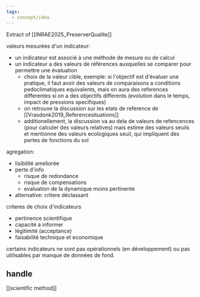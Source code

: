 ```yaml
---
tags:
  - concept/idea
---
```

Extract of [[INRAE2025_PreserverQualite]]

valeurs mesurées d'un indicateur:
- un indicateur est associé à une méthode de mesure ou de calcul
- un indicateur a des valeurs de références auxquelles se comparer pour permettre une évaluation
	- choix de la valeur cible, exemple: si l'objectif est d'évaluer une pratique, il faut avoir des valeurs de comparaisons a conditions pedoclimatiques equivalents, mais on aura des references differentes si on a des objectifs differents (evolution dans le temps, impact de pressions specifiques)
	- on retrouve la discussion sur les etats de reference de [[Vrasdonk2019_Referencesituations]]
	- additionellement, la discussion va au dela de valeurs de refencences (pour calculer des valeurs relatives) mais estime des valeurs seuils et mentionne des valeurs ecologiques seuil, qui impliquent des pertes de fonctions du sol

agregation:
- lisibilité ameliorée
- perte d'info
	- risque de redondance
	- risque de compensations
	- evaluation de la dynamique moins pertinente
- alternative: critere déclassant

criteres de choix d'indicateurs
- pertinence scientifique
- capacité a informer
- légitimité (acceptance)
- faisabilité technique et economique

certains indicateurs ne sont pas opérationnels (en développement) ou pas utilisables par manque de données de fond.

## handle
[[scientific method]]
